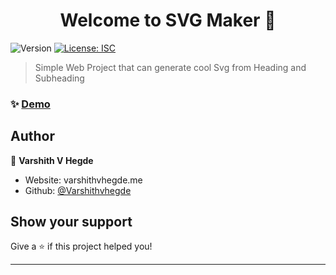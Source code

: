 <h1 align="center">Welcome to SVG Maker 👋</h1>
<p>
  <img alt="Version" src="https://img.shields.io/badge/version-1.0.0-blue.svg?cacheSeconds=2592000" />
  <a href="#" target="_blank">
    <img alt="License: ISC" src="https://img.shields.io/badge/License-ISC-yellow.svg" />
  </a>
</p>

> Simple Web Project that can generate cool Svg from Heading and Subheading

### ✨ [Demo](https://varshithvhegde.me/svgmaker/)

## Author

👤 **Varshith V Hegde**

* Website: varshithvhegde.me
* Github: [@Varshithvhegde](https://github.com/Varshithvhegde)

## Show your support

Give a ⭐️ if this project helped you!

***

